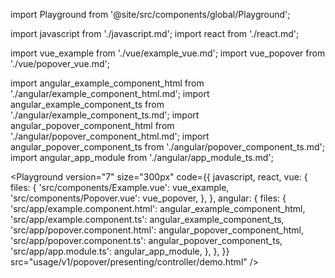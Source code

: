 import Playground from '@site/src/components/global/Playground';

import javascript from './javascript.md';
import react from './react.md';

import vue_example from './vue/example_vue.md';
import vue_popover from './vue/popover_vue.md';

import angular_example_component_html from './angular/example_component_html.md';
import angular_example_component_ts from './angular/example_component_ts.md';
import angular_popover_component_html from './angular/popover_component_html.md';
import angular_popover_component_ts from './angular/popover_component_ts.md';
import angular_app_module from './angular/app_module_ts.md';

<Playground
  version="7"
  size="300px"
  code={{
    javascript,
    react,
    vue: {
      files: {
        'src/components/Example.vue': vue_example,
        'src/components/Popover.vue': vue_popover,
      },
    },
    angular: {
      files: {
        'src/app/example.component.html': angular_example_component_html,
        'src/app/example.component.ts': angular_example_component_ts,
        'src/app/popover.component.html': angular_popover_component_html,
        'src/app/popover.component.ts': angular_popover_component_ts,
        'src/app/app.module.ts': angular_app_module,
      },
    },
  }}
  src="usage/v1/popover/presenting/controller/demo.html"
/>
